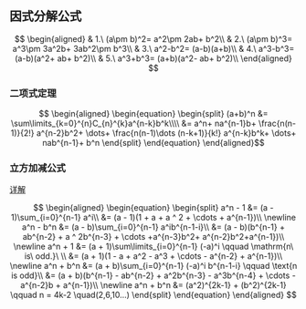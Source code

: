 ## 因式分解公式
$$
\begin{aligned}
& 1.\ (a\pm b)^2= a^2\pm 2ab+ b^2\\ 
& 2.\ (a\pm b)^3= a^3\pm 3a^2b+ 3ab^2\pm b^3\\ 
& 3.\ a^2-b^2= (a-b)(a+b)\\ 
& 4.\ a^3-b^3= (a-b)(a^2+ ab+ b^2)\\ 
& 5.\ a^3+b^3= (a+b)(a^2- ab+ b^2)\\ 
\end{aligned}
$$

### 二项式定理
$$
\begin{aligned}
\begin{equation}
\begin{split}
(a+b)^n &= \sum\limits_{k=0}^{n}C_{n}^{k}a^{n-k}b^k\\\\
&= a^n+ na^{n-1}b+ \frac{n(n-1)}{2!} a^{n-2}b^2+ \dots+ \frac{n(n-1)\dots (n-k+1)}{k!} a^{n-k}b^k+ \dots+ nab^{n-1}+ b^n
\end{split}
\end{equation}
\end{aligned}$$

### 立方加减公式

[详解](https://zhuanlan.zhihu.com/p/400080757)

$$
\begin{aligned}
\begin{equation}
\begin{split}
	a^n - 1
	&= (a - 1)\sum_{i=0}^{n-1} a^i\\
	&= (a - 1)(1 + a + a ^ 2 + \cdots + a^{n-1})\\
	\newline
	a^n - b^n
	&= (a - b)\sum_{i=0}^{n-1} a^ib^{n-1-i}\\
	&= (a - b)(b^{n-1} + ab^{n-2} + a ^ 2b^{n-3} + \cdots +a^{n-3}b^2+ a^{n-2}b^2+a^{n-1})\\
	\newline
	a^n + 1
	&= (a + 1)\sum\limits_{i=0}^{n-1} (-a)^i \qquad \mathrm{n\ is\ odd.}\ \\
	&= (a + 1)(1 - a + a^2 - a^3 + \cdots - a^{n-2} + a^{n-1})\\
	\newline
	a^n + b^n
	&= (a + b)\sum_{i=0}^{n-1} (-a)^i b^{n-1-i} \qquad \text{n is odd}\\
	&= (a + b)(b^{n-1} - ab^{n-2} + a^2b^{n-3} - a^3b^{n-4} + \cdots - a^{n-2}b + a^{n-1})\\
	\newline
	a^n + b^n
	&= (a^2)^{2k-1} + (b^2)^{2k-1} \qquad n = 4k-2 \quad(2,6,10...)
\end{split}
\end{equation}
\end{aligned}
$$